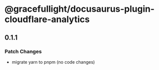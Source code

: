 # @gracefullight/docusaurus-plugin-cloudflare-analytics

## 0.1.1

### Patch Changes

- migrate yarn to pnpm (no code changes)
